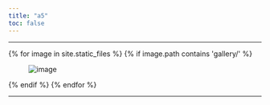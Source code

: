 ```yaml
---
title: "a5"
toc: false
---
```



----

{% for image in site.static_files %}
  {% if image.path contains 'gallery/' %}
    <figure>
    <img src="{{ site.baseurl }}{{ image.path }}" alt="image" />
    </figure>
  {% endif %}
{% endfor %}


----
